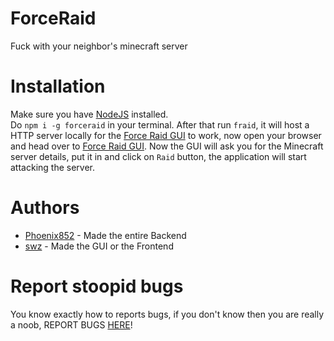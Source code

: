 # ForceRaid
Fuck with your neighbor's minecraft server
# Installation
Make sure you have [NodeJS](https://nodejs.org/) installed.  
Do `npm i -g forceraid` in your terminal. After that run `fraid`, it will host a HTTP server locally for the [Force Raid GUI](https://fraid.vercel.app/) to work, now open your browser and head over to [Force Raid GUI](https://fraid.vercel.app/). Now the GUI will ask you for the Minecraft server details, put it in and click on `Raid` button, the application will start attacking the server.
# Authors
* [Phoenix852](https://github.com/m-Phoenix852) - Made the entire Backend
* [swz](https://swz.works) - Made the GUI or the Frontend
# Report stoopid bugs
You know exactly how to reports bugs, if you don't know then you are really a noob, REPORT BUGS [HERE](https://github.com/m-Phoenix852/ForceRaid/issues/)!
